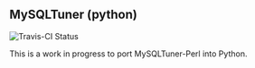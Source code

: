 ## MySQLTuner (python)

![Travis-CI Status](https://travis-ci.org/pyca/cryptography.svg?branch=master)

This is a work in progress to port MySQLTuner-Perl into Python.
